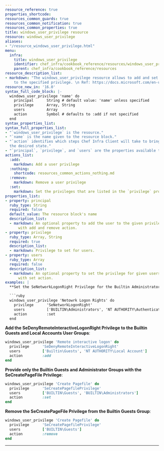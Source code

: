 ```yaml
---
resource_reference: true
properties_shortcode:
resources_common_guards: true
resources_common_notification: true
resources_common_properties: true
title: windows_user_privilege resource
resource: windows_user_privilege
aliases:
- "/resource_windows_user_privilege.html"
menu:
  infra:
    title: windows_user_privilege
    identifier: chef_infra/cookbook_reference/resources/windows_user_privilege windows_user_privilege
    parent: chef_infra/cookbook_reference/resources
resource_description_list:
- markdown: "The windows_user_privilege resource allows to add and set principal (User/Group)
    to the specified privilege. \n Ref: https://docs.microsoft.com/en-us/windows/security/threat-protection/security-policy-settings/user-rights-assignment"
resource_new_in: '16.0'
syntax_full_code_block: |-
  windows_user_privilege 'name' do
    principal      String # default value: 'name' unless specified
    privilege      Array, String
    users          Array
    action         Symbol # defaults to :add if not specified
  end
syntax_properties_list:
syntax_full_properties_list:
- "`windows_user_privilege` is the resource."
- "`name` is the name given to the resource block."
- "`action` identifies which steps Chef Infra Client will take to bring the node into
  the desired state."
- "`principal`, `privilege`, and `users` are the properties available to this resource."
actions_list:
  :add:
    markdown: Add a user privilege
  :nothing:
    shortcode: resources_common_actions_nothing.md
  :remove:
    markdown: Remove a user privilege
  :set:
    markdown: Set the privileges that are listed in the `privilege` property for only the users listed in the `users` property.
properties_list:
- property: principal
  ruby_type: String
  required: false
  default_value: The resource block's name
  description_list:
  - markdown: An optional property to add the user to the given privilege. Use only
      with add and remove action.
- property: privilege
  ruby_type: Array, String
  required: true
  description_list:
  - markdown: Privilege to set for users.
- property: users
  ruby_type: Array
  required: false
  description_list:
  - markdown: An optional property to set the privilege for given users. Use only
      with set action.
examples: |
  **Set the SeNetworkLogonRight Privilege for the Builtin Administrators Group and Authenticated Users**:

  ```ruby
  windows_user_privilege 'Netowrk Logon Rights' do
    privilege      'SeNetworkLogonRight'
    users          ['BUILTIN\Administrators', 'NT AUTHORITY\Authenticated Users']
    action         :set
  end
  ```

  **Add the SeDenyRemoteInteractiveLogonRight Privilege to the Builtin Guests and Local Accounts User Groups**:

  ```ruby
  windows_user_privilege 'Remote interactive logon' do
    privilege      'SeDenyRemoteInteractiveLogonRight'
    users          ['Builtin\Guests', 'NT AUTHORITY\Local Account']
    action         :add
  end
  ```

  **Provide only the Builtin Guests and Administrator Groups with the SeCreatePageFile Privilege**:

  ```ruby
  windows_user_privilege 'Create Pagefile' do
    privilege      'SeCreatePagefilePrivilege'
    users          ['BUILTIN\Guests', 'BUILTIN\Administrators']
    action         :set
  end
  ```

  **Remove the SeCreatePageFile Privilege from the Builtin Guests Group**:

  ```ruby
  windows_user_privilege 'Create Pagefile' do
    privilege      'SeCreatePagefilePrivilege'
    users          ['BUILTIN\Guests']
    action         :remove
  end
  ```
---
```

